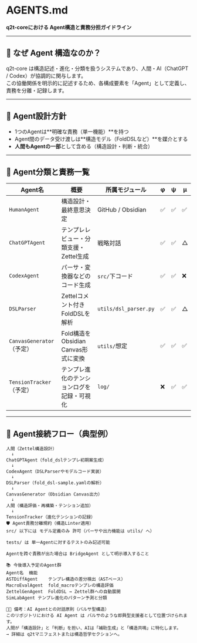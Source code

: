 # AGENTS.md

**q2t-coreにおける Agent構造と責務分担ガイドライン**

---

## 🧩 なぜ Agent 構造なのか？

q2t-core は構造記述・進化・分類を扱うシステムであり、人間・AI（ChatGPT / Codex）が協調的に関与します。  
この協働関係を明示的に記述するため、各構成要素を「Agent」として定義し、責務を分離・記録します。

---

## 🧠 Agent設計方針

- 1つのAgentは**明確な責務（単一機能）**を持つ
- Agent間のデータ受け渡しは**構造モデル（FoldDSLなど）**を媒介とする
- **人間もAgentの一部**として含める（構造設計・判断・統合）

---

## 🔀 Agent分類と責務一覧

| Agent名 | 概要 | 所属モジュール | φ | ψ | μ |
|---------|------|----------------|---|---|---|
| `HumanAgent` | 構造設計・最終意思決定 | GitHub / Obsidian | ✅ | ✅ | ✅ |
| `ChatGPTAgent` | テンプレレビュー・分類支援・Zettel生成 | 戦略対話 | ✅ | ✅ | △ |
| `CodexAgent` | パーサ・変換器などのコード生成 | `src/`下コード | ✅ | ✅ | ❌ |
| `DSLParser` | Zettelコメント付きFoldDSLを解析 | `utils/dsl_parser.py` | ✅ | ✅ | △ |
| `CanvasGenerator`（予定） | Fold構造をObsidian Canvas形式に変換 | `utils/`想定 | ✅ | ✅ | ✅ |
| `TensionTracker`（予定） | テンプレ進化のテンションログを記録・可視化 | `log/` | ❌ | ✅ | ✅ |

---

## 🧭 Agent接続フロー（典型例）

```text
人間（Zettel構造設計）
  ↓
ChatGPTAgent（fold_dslテンプレ初期案生成）
  ↓
CodexAgent（DSLParserやモデルコード実装）
  ↓
DSLParser（fold_dsl-sample.yamlの解析）
  ↓
CanvasGenerator（Obsidian Canvas出力）
  ↓
人間（構造評価・再構築・テンション追加）
  ↓
TensionTracker（進化テンションの記録）
🛡 Agent責務分離規約（構造Linter適用）
src/ 以下には モデル定義のみ 許可（パーサや出力機能は utils/ へ）

tests/ は 単一Agentに対するテストのみ記述可能

Agentを跨ぐ責務が出た場合は BridgeAgent として明示導入すること

📚 今後導入予定のAgent群
Agent名	機能
ASTDiffAgent	テンプレ構造の差分検出（ASTベース）
MacroEvalAgent	fold_macroテンプレの構造評価
ZettelGenAgent	FoldDSL → Zettel群への自動展開
SimLabAgent	テンプレ進化のパターン予測と分類

🧑‍💼 備考：AI Agentとの対話原則（バルサ型構造）
このリポジトリにおける AI Agent は バルサのような即興型支援者として位置づけられます。
人間が「構造設計」と「判断」を担い、AIは「補助生成」と「構造共鳴」に特化します。
→ 詳細は q2tマニフェストまたは構造哲学セクションへ。
